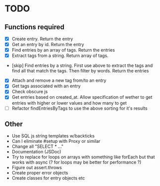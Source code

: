 # TODO

## Functions required

- [x] Create entry. Return the entry
- [x] Get an entry by id. Return the entry
- [x] Find entries by an array of tags. Return the entries
- [x] Extract tags from a string. Return array of tags.
- [skip] Find entries by a string. First use above to extract the tags and find all that match the tags. Then filter by words. Return the entries
- [x] Attach and remove a new tag from/to an entry
- [x] Get tags associated with an entry
- [x] Check obscure js
- [x] Get entries based on created_at. Allow specification of wether to get entries with higher or lower values and how many to get
- [ ] Refactor findEntriesByTags to use the above sorting for it's results

## Other

- Use SQL js string templates w/backticks
- Can I eliminate #setup with Proxy or similar
- Change all "SELECT * ..."
- Documentation (JSDoc)
- Try to replace for loops on arrays with something like forEach but that works with async (? for loops may be better for performance ?)
- Figure out assert.throws
- Create proper error objects
- Create classes for entry objects etc
